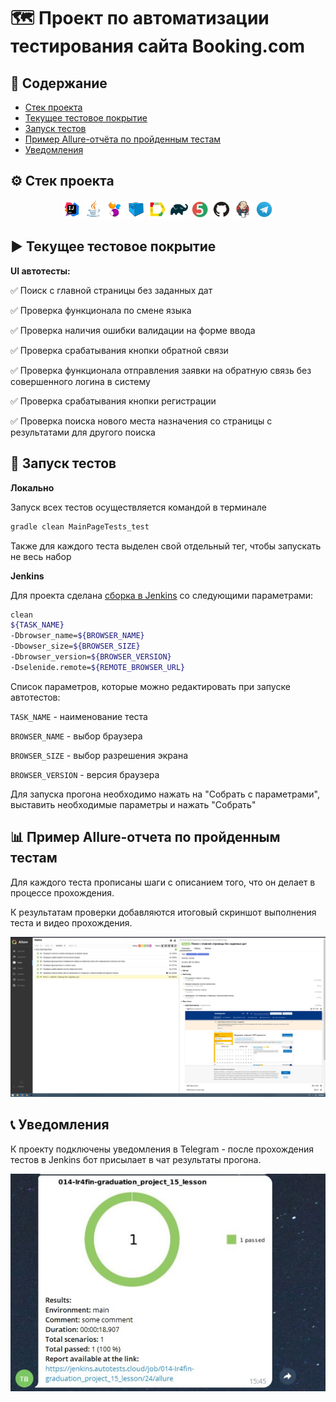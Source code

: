 # 🗺️ Проект по автоматизации тестирования сайта Booking.com
## 📑 Содержание
- [Стек проекта](https://github.com/Ir4fin/graduation_project_15_lesson/blob/main/README.md#%D1%81%D1%82%D0%B5%D0%BA-%D0%BF%D1%80%D0%BE%D0%B5%D0%BA%D1%82%D0%B0)
- [Текущее тестовое покрытие](https://github.com/Ir4fin/Ir4fin/tree/main#arrow_forward-%D1%82%D0%B5%D0%BA%D1%83%D1%89%D0%B5%D0%B5-%D1%82%D0%B5%D1%81%D1%82%D0%BE%D0%B2%D0%BE%D0%B5-%D0%BF%D0%BE%D0%BA%D1%80%D1%8B%D1%82%D0%B8%D0%B5)
- [Запуск тестов](https://github.com/Ir4fin/graduation_project_15_lesson/blob/main/README.md#abacus-%D0%B7%D0%B0%D0%BF%D1%83%D1%81%D0%BA-%D1%82%D0%B5%D1%81%D1%82%D0%BE%D0%B2)
- [Пример Allure-отчёта по пройденным тестам](https://github.com/Ir4fin/graduation_project_15_lesson/blob/main/README.md#abacus-%D0%B7%D0%B0%D0%BF%D1%83%D1%81%D0%BA-%D1%82%D0%B5%D1%81%D1%82%D0%BE%D0%B2)
- [Уведомления](https://github.com/Ir4fin/graduation_project_15_lesson/edit/main/README.md#telephone_receiver-%D1%83%D0%B2%D0%B5%D0%B4%D0%BE%D0%BC%D0%BB%D0%B5%D0%BD%D0%B8%D1%8F)

## ⚙️ Стек проекта

<p align="center">
<img width="6%" title="IntelliJ IDEA" src="images/Intelij_IDEA.svg">
<img width="6%" title="Java" src="images/Java.svg">
<img width="6%" title="Selenide" src="images/Selenide.svg">
<img width="6%" title="Selenoid" src="images/Selenoid.svg">
<img width="6%" title="Allure Report" src="images/Allure_Report.svg">
<img width="6%" title="Gradle" src="images/Gradle.svg">
<img width="6%" title="JUnit5" src="images/JUnit5.svg">
<img width="6%" title="GitHub" src="images/GitHub.svg">
<img width="6%" title="Jenkins" src="images/Jenkins.svg">
<img width="6%" title="Telegram" src="images/Telegram.svg">
</p>

## ▶️ Текущее тестовое покрытие

**UI автотесты:**

:white_check_mark: Поиск с главной страницы без заданных дат

:white_check_mark: Проверка функционала по смене языка

:white_check_mark: Проверка наличия ошибки валидации на форме ввода

:white_check_mark: Проверка срабатывания кнопки обратной связи

:white_check_mark: Проверка функционала отправления заявки на обратную связь без совершенного логина в систему

:white_check_mark: Проверка срабатывания кнопки регистрации

:white_check_mark: Проверка поиска нового места назначения со страницы с результатами для другого поиска


## 🧮 Запуск тестов

**Локально** 

Запуск всех тестов осуществляется командой в терминале

```bash  
gradle clean MainPageTests_test
```

Также для каждого теста выделен свой отдельный тег, чтобы запускать не весь набор

**Jenkins**

Для проекта сделана [сборка в Jenkins](https://jenkins.autotests.cloud/job/014-Ir4fin-graduation_project_15_lesson/) со следующими параметрами:

```bash
clean
${TASK_NAME}
-Dbrowser_name=${BROWSER_NAME}
-Dbowser_size=${BROWSER_SIZE}
-Dbrowser_version=${BROWSER_VERSION}
-Dselenide.remote=${REMOTE_BROWSER_URL}
```

Список параметров, которые можно редактировать при запуске автотестов:

`TASK_NAME` - наименование теста

`BROWSER_NAME` - выбор браузера

`BROWSER_SIZE` - выбор разрешения экрана

`BROWSER_VERSION` - версия браузера

Для запуска прогона необходимо нажать на "Собрать с параметрами", выставить необходимые параметры и нажать "Собрать"



## 📊 Пример Allure-отчета по пройденным тестам

Для каждого теста прописаны шаги с описанием того, что он делает в процессе прохождения. 

К результатам проверки добавляются итоговый скриншот выполнения теста и видео прохождения.

![This is an image](https://github.com/Ir4fin/graduation_project_15_lesson/blob/main/images/Screenshot_11.jpg)

## :telephone_receiver: Уведомления

К проекту подключены уведомления в Telegram - после прохождения тестов в Jenkins бот присылает в чат результаты прогона.

![This is an image](https://github.com/Ir4fin/graduation_project_15_lesson/blob/main/images/Screenshot_2.jpg)











